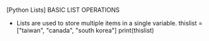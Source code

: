 [Python Lists]
BASIC LIST OPERATIONS  
- Lists are used to store multiple items in a single variable.
thislist = ["taiwan", "canada", "south korea"]
print(thislist)
